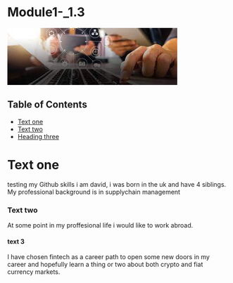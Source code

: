 # Module1-_1.3

![Alternate](images/trial_image.jpeg)

## Table of Contents 
* [Text one](#Text-one)
* [Text two](###Text-two)
* [Heading three](####text-3)
  

# Text one
testing my Github skills
i am david, i was born in the uk and have 4 siblings. My professional background is in supplychain management 

### Text two
At some point in my proffesional life i would like to work abroad. 
 

#### text 3
I have chosen fintech as a career path to open some new doors in my career and hopefully learn a thing or two about both crypto and fiat currency markets. 
